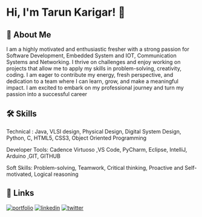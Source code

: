 
# Hi, I'm Tarun Karigar! 👋


## 🚀 About Me
I am a highly motivated and enthusiastic fresher with a strong passion for Software Development, Embedded System and IOT, Communication Systems and Networking. I thrive on challenges and enjoy working on projects that allow me to apply my skills in problem-solving, creativity, coding.
I am eager to contribute my energy, fresh perspective, and dedication to a team where I can learn, grow, and make a meaningful impact. I am excited to embark on my professional journey and turn my passion into a successful career


## 🛠 Skills
Technical :  Java, VLSI design, Physical Design, Digital System Design, Python, C, HTML5, CSS3,  Object Oriented Programming

Developer Tools: Cadence Virtuoso ,VS Code, PyCharm, Eclipse, IntelliJ, Arduino ,GIT, GITHUB

Soft Skills: Problem-solving, Teamwork, Critical thinking, Proactive and Self-motivated, Logical reasoning



## 🔗 Links
[![portfolio](https://img.shields.io/badge/my_portfolio-000?style=for-the-badge&logo=ko-fi&logoColor=white)](https://github.com/Tarun-Karigar)
[![linkedin](https://img.shields.io/badge/linkedin-0A66C2?style=for-the-badge&logo=linkedin&logoColor=white)](https://www.linkedin.com/in/tarun-karigar/)
[![twitter](https://img.shields.io/badge/twitter-1DA1F2?style=for-the-badge&logo=twitter&logoColor=white)](https://x.com/TarunKarigar)


